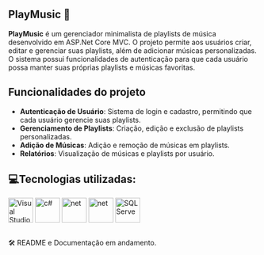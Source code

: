 ## PlayMusic 🎵
**PlayMusic** é um gerenciador minimalista de playlists de música desenvolvido em ASP.Net Core MVC. O projeto permite aos usuários criar, editar e gerenciar suas playlists, além de adicionar músicas personalizadas. O sistema possui funcionalidades de autenticação para que cada usuário possa manter suas próprias playlists e músicas favoritas.



##  Funcionalidades do projeto
 -   **Autenticação de Usuário**: Sistema de login e cadastro, permitindo que cada usuário gerencie suas playlists.
-   **Gerenciamento de Playlists**: Criação, edição e exclusão de playlists personalizadas.
-   **Adição de Músicas**: Adição e remoção de músicas em playlists.
-   **Relatórios**: Visualização de músicas e playlists por usuário.



## :computer:Tecnologias utilizadas:
  <div style="display: inline_block">
    <img align="center" alt="Visual Studio" src="https://img.icons8.com/?size=100&id=y7WGoWNuIWac&format=png&color=000000"  width=50/> 
  <img align="center" alt="c#" src="https://img.icons8.com/?size=100&id=55205&format=png&color=69109C" width=50 />
  <img align="center" alt="net" src="https://cdn.icon-icons.com/icons2/2415/PNG/512/dot_net_plain_wordmark_logo_icon_146545.png"  width=50/>
    <img align="center" alt="net" src="https://img.icons8.com/?size=100&id=PndQWK6M1Hjo&format=png&color=000000"  width=50/>
  <img align="center" alt="SQL Serve" src="https://img.icons8.com/?size=100&id=laYYF3dV0Iew&format=png&color=000000" width=50 />
  </div>
  <br/>

  🛠️ README e Documentação em andamento.
